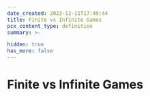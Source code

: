 ```yaml
---
date_created: 2022-12-11T17:49:44
title: Finite vs Infinite Games
pcx_content_type: definition
summary: >-

hidden: true
has_more: false
---
```


# Finite vs Infinite Games
